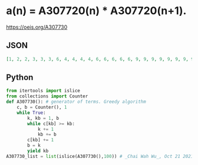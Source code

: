 # a\(n\) \= A307720\(n\) \* A307720\(n\+1\)\.
https://oeis.org/A307730
## JSON
```JSON
[1, 2, 2, 3, 3, 3, 6, 4, 4, 4, 4, 6, 6, 6, 6, 6, 9, 9, 9, 9, 9, 9, 9, 9, 9, 12, 8, 8, 8, 8, 8, 8, 8, 8, 12, 12, 12, 12, 12, 12, 12, 12, 12, 12, 12, 15, 5, 5, 5, 5, 5, 7, 7, 7, 7, 7, 7, 7, 14, 10, 10, 10, 10, 10, 10, 10, 10, 10, 10, 14, 14, 14, 14, 14, 14, 14]
```
## Python
```Python
from itertools import islice
from collections import Counter
def A307730(): # generator of terms. Greedy algorithm
    c, b = Counter(), 1
    while True:
        k, kb = 1, b
        while c[kb] >= kb:
            k += 1
            kb += b
        c[kb] += 1
        b = k
        yield kb
A307730_list = list(islice(A307730(),100)) # _Chai Wah Wu_, Oct 21 2021
```
